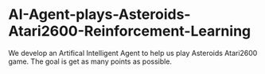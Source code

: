 # AI-Agent-plays-Asteroids-Atari2600-Reinforcement-Learning
We develop an Artifical Intelligent Agent to help us play Asteroids Atari2600 game. The goal is get as many points as possible.
